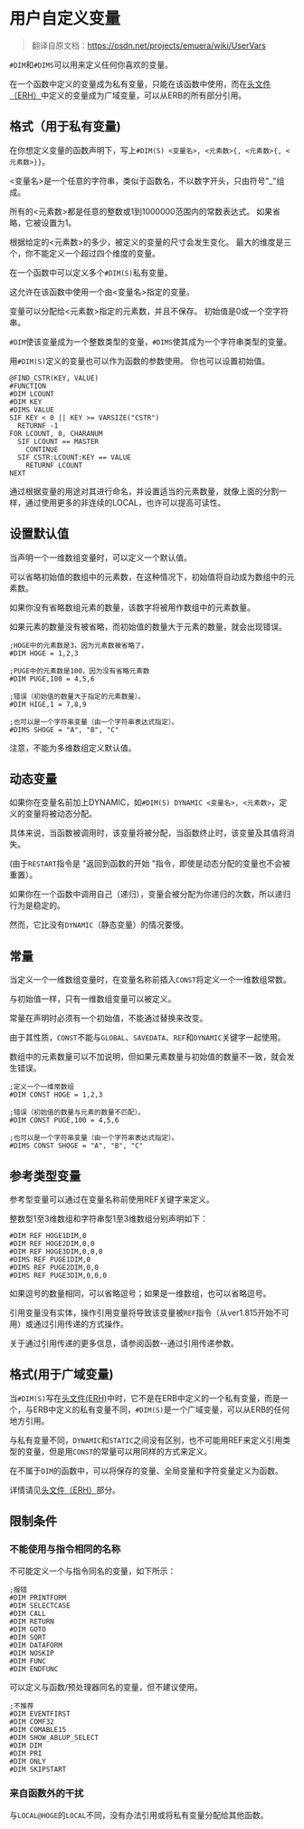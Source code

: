 # 用户自定义变量

> 翻译自原文档：https://osdn.net/projects/emuera/wiki/UserVars

`#DIM`和`#DIMS`可以用来定义任何你喜欢的变量。

在一个函数中定义的变量成为私有变量，只能在该函数中使用，而在[头文件（ERH）]()中定义的变量成为广域变量，可以从ERB的所有部分引用。

## 格式（用于私有变量)

在你想定义变量的函数声明下，写上`#DIM(S) <变量名>, <元素数>{, <元素数>{, <元素数>}}`。

<变量名>是一个任意的字符串，类似于函数名，不以数字开头，只由符号"_"组成。

所有的<元素数>都是任意的整数或1到1000000范围内的常数表达式。 如果省略，它被设置为1。

根据给定的<元素数>的多少，被定义的变量的尺寸会发生变化。 最大的维度是三个，你不能定义一个超过四个维度的变量。

在一个函数中可以定义多个`#DIM(S)`私有变量。

这允许在该函数中使用一个由<变量名>指定的变量。

变量可以分配给<元素数>指定的元素数，并且不保存。 初始值是0或一个空字符串。

`#DIM`使该变量成为一个整数类型的变量，`#DIMS`使其成为一个字符串类型的变量。

用`#DIM(S)`定义的变量也可以作为函数的参数使用。 你也可以设置初始值。

```
@FIND_CSTR(KEY, VALUE)
#FUNCTION
#DIM LCOUNT
#DIM KEY
#DIMS VALUE
SIF KEY < 0 || KEY >= VARSIZE("CSTR")
  RETURNF -1
FOR LCOUNT, 0, CHARANUM
  SIF LCOUNT == MASTER
    CONTINUE
  SIF CSTR:LCOUNT:KEY == VALUE
    RETURNF LCOUNT
NEXT
```

通过根据变量的用途对其进行命名，并设置适当的元素数量，就像上面的分割一样，通过使用更多的非连续的LOCAL，也许可以提高可读性。

## 设置默认值

当声明一个一维数组变量时，可以定义一个默认值。

可以省略初始值的数组中的元素数，在这种情况下，初始值将自动成为数组中的元素数。

如果你没有省略数组元素的数量，该数字将被用作数组中的元素数量。

如果元素的数量没有被省略，而初始值的数量大于元素的数量，就会出现错误。

```
;HOGE中的元素数是3，因为元素数被省略了。
#DIM HOGE = 1,2,3

;PUGE中的元素数是100，因为没有省略元素数
#DIM PUGE,100 = 4,5,6

;错误（初始值的数量大于指定的元素数量）。
#DIM HIGE,1 = 7,8,9

;也可以是一个字符串变量（由一个字符串表达式指定）。
#DIMS SHOGE = "A", "B", "C"
```

注意，不能为多维数组定义默认值。

## 动态变量

如果你在变量名前加上DYNAMIC，如`#DIM(S) DYNAMIC <变量名>, <元素数>`，定义的变量将被动态分配。

具体来说，当函数被调用时，该变量将被分配，当函数终止时，该变量及其值将消失。

(由于`RESTART`指令是 "返回到函数的开始 "指令，即使是动态分配的变量也不会被重置）。

如果你在一个函数中调用自己（递归），变量会被分配为你递归的次数，所以递归行为是稳定的。

然而，它比没有`DYNAMIC`（静态变量）的情况要慢。

## 常量

当定义一个一维数组变量时，在变量名称前插入`CONST`将定义一个一维数组常数。

与初始值一样，只有一维数组变量可以被定义。

常量在声明时必须有一个初始值，不能通过替换来改变。

由于其性质，`CONST`不能与`GLOBAL`、`SAVEDATA`、`REF`和`DYNAMIC`关键字一起使用。

数组中的元素数量可以不加说明，但如果元素数量与初始值的数量不一致，就会发生错误。

```
;定义一个一维常数组
#DIM CONST HOGE = 1,2,3

;错误（初始值的数量与元素的数量不匹配）。
#DIM CONST PUGE,100 = 4,5,6

;也可以是一个字符串变量（由一个字符串表达式指定）。
#DIMS CONST SHOGE = "A", "B", "C"
```

## 参考类型变量

参考型变量可以通过在变量名称前使用REF关键字来定义。

整数型1至3维数组和字符串型1至3维数组分别声明如下：

```
#DIM REF HOGE1DIM,0
#DIM REF HOGE2DIM,0,0
#DIM REF HOGE3DIM,0,0,0
#DIMS REF PUGE1DIM,0
#DIMS REF PUGE2DIM,0,0
#DIMS REF PUGE3DIM,0,0,0
```

如果逗号的数量相同，可以省略逗号；如果是一维数组，也可以省略逗号。

引用变量没有实体，操作引用变量将导致该变量被`REF`指令（从ver1.815开始不可用）或通过引用传递的方式操作。

关于通过引用传递的更多信息，请参阅函数--通过引用传递参数。

## 格式(用于广域变量)

当`#DIM(S)`写在[头文件(ERH)]()中时，它不是在ERB中定义的一个私有变量，而是一个，与ERB中定义的私有变量不同，`#DIM(S)`是一个广域变量，可以从ERB的任何地方引用。

与私有变量不同，`DYNAMIC`和`STATIC`之间没有区别，也不可能用REF来定义引用类型的变量，但是用`CONST`的常量可以用同样的方式来定义。

在不属于`DIM`的函数中，可以将保存的变量、全局变量和字符变量定义为函数。

详情请见[头文件（ERH）]()部分。

## 限制条件

### 不能使用与指令相同的名称

不可能定义一个与指令同名的变量，如下所示：

```
;报错
#DIM PRINTFORM
#DIM SELECTCASE
#DIM CALL
#DIM RETURN
#DIM GOTO
#DIM SQRT
#DIM DATAFORM
#DIM NOSKIP
#DIM FUNC
#DIM ENDFUNC
```

可以定义与函数/预处理器同名的变量，但不建议使用。

```
;不推荐
#DIM EVENTFIRST
#DIM COMF32
#DIM COMABLE15
#DIM SHOW_ABLUP_SELECT
#DIM DIM
#DIM PRI
#DIM ONLY
#DIM SKIPSTART
```

### 来自函数外的干扰

与`LOCAL@HOGE`的`LOCAL`不同，没有办法引用或将私有变量分配给其他函数。


